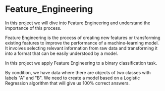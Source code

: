 # Feature_Engineering
In this project we will dive into Feature Engineering and understand the importance of this process.

Feature Engineering is the process of creating new features or transforming existing features to improve the performance of a machine-learning model. It involves selecting relevant information from raw data and transforming it into a format that can be easily understood by a model.

In this project we apply Feature Engineering to a binary classification task.

By condition, we have data where there are objects of two classes with labels "A" and "B". We need to create a model based on a Logistic Regression algorithm that will give us 100% correct answers.
